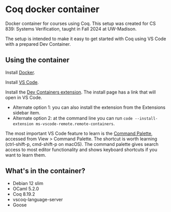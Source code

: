 # Coq docker container

Docker container for courses using Coq. This setup was created for CS 839: Systems Verification, taught in Fall 2024 at UW-Madison.

The setup is intended to make it easy to get started with Coq using VS Code with
a prepared Dev Container.

## Using the container

Install [Docker](https://www.docker.com/get-started/).

Install [VS Code](https://code.visualstudio.com).

Install the [Dev Containers extension](https://marketplace.visualstudio.com/items?itemName=ms-vscode-remote.remote-containers). The install page has a link that will open in VS Code.

- Alternate option 1: you can also install the extension from the Extensions sidebar item.
- Alternate option 2: at the command line you can run `code --install-extension ms-vscode-remote.remote-containers`.

The most important VS Code feature to learn is the [Command Palette](https://code.visualstudio.com/docs/getstarted/userinterface#_command-palette), accessed from View > Command Palette. The shortcut is worth learning (ctrl-shift-p, cmd-shift-p on macOS). The command palette gives search access to most editor functionality and shows keyboard shortcuts if you want to learn them.

## What's in the container?

- Debian 12 slim
- OCaml 5.2.0
- Coq 8.19.2
- vscoq-language-server
- Goose
